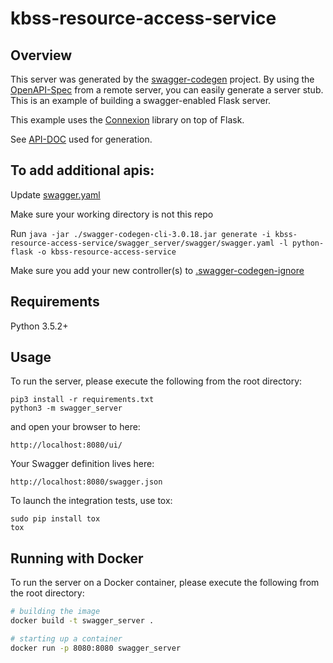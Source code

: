 # kbss-resource-access-service

## Overview
This server was generated by the [swagger-codegen](https://github.com/swagger-api/swagger-codegen) project. By using the
[OpenAPI-Spec](https://github.com/swagger-api/swagger-core/wiki) from a remote server, you can easily generate a server stub.  This
is an example of building a swagger-enabled Flask server.

This example uses the [Connexion](https://github.com/zalando/connexion) library on top of Flask.

See [API-DOC](https://petstore.swagger.io/?url=https://raw.githubusercontent.com/tichaiti/kbss-resource-access-service/generate-server/swagger_server/swagger/swagger.yaml) used for generation.

## To add additional apis:
Update [swagger.yaml](swagger_server/swagger/swagger.yaml)

Make sure your working directory is not this repo

Run `java -jar ./swagger-codegen-cli-3.0.18.jar generate -i kbss-resource-access-service/swagger_server/swagger/swagger.yaml -l python-flask -o kbss-resource-access-service`

Make sure you add your new controller(s) to [.swagger-codegen-ignore](.swagger-codegen-ignore)
 

## Requirements
Python 3.5.2+

## Usage
To run the server, please execute the following from the root directory:

```
pip3 install -r requirements.txt
python3 -m swagger_server
```

and open your browser to here:

```
http://localhost:8080/ui/
```

Your Swagger definition lives here:

```
http://localhost:8080/swagger.json
```

To launch the integration tests, use tox:
```
sudo pip install tox
tox
```

## Running with Docker

To run the server on a Docker container, please execute the following from the root directory:

```bash
# building the image
docker build -t swagger_server .

# starting up a container
docker run -p 8080:8080 swagger_server
```
